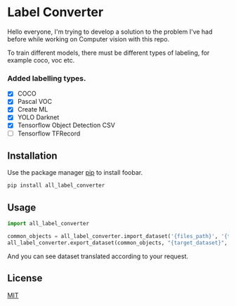# Label Converter

Hello everyone, I'm trying to develop a solution to the problem I've had before while working on Computer vision with this repo.

To train different models, there must be different types of labeling, for example coco, voc etc.


### Added labelling types.

- [x] COCO
- [x] Pascal VOC
- [x] Create ML
- [x] YOLO Darknet
- [x] Tensorflow Object Detection CSV
- [ ] Tensorflow TFRecord

## Installation

Use the package manager [pip](https://pip.pypa.io/en/stable/) to install foobar.

```bash
pip install all_label_converter
```

## Usage

```python
import all_label_converter

common_objects = all_label_converter.import_dataset('{files_path}', '{type_dataset_ex_coco}')
all_label_converter.export_dataset(common_objects, "{target_dataset}", "{target_file_path}")
```
And you can see dataset translated according to your request.


## License
[MIT](https://choosealicense.com/licenses/mit/)
